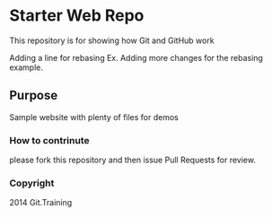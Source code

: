 # Starter Web Repo

This repository is for showing how Git and GitHub work

Adding a line for rebasing Ex.
Adding more changes for the rebasing example.

## Purpose

Sample website with plenty of files for demos

### How to contrinute

please fork this repository and then issue Pull Requests for review. 

### Copyright 

2014 Git.Training 